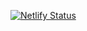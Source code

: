 [![Netlify Status](https://api.netlify.com/api/v1/badges/7313b0cb-128b-4e11-b425-b55088c13680/deploy-status)](https://app.netlify.com/sites/craftlit-cranford/deploys)
